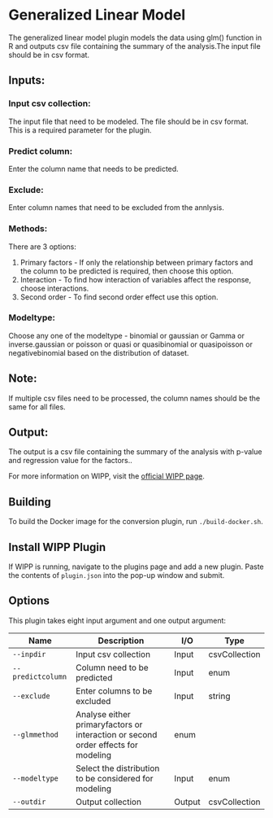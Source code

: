 ﻿# Generalized Linear Model

The generalized linear model plugin models the data using glm() function in R and outputs csv file containing the summary of the analysis.The input file should be in csv format.

## Inputs:
### Input csv collection:
The input file that need to be modeled. The file should be in csv format. This is a required parameter for the plugin.

### Predict column:
Enter the column name that needs to be predicted.

### Exclude:
Enter column names that need to be excluded from the annlysis.

### Methods:
There are 3 options:
1. Primary factors - If only the relationship between primary factors and the column to be predicted is required, then choose this option.
2. Interaction - To find how interaction of variables affect the response, choose interactions.
3. Second order - To find second order effect use this option.

### Modeltype:
Choose any one of the modeltype - binomial or gaussian or Gamma or inverse.gaussian or poisson or quasi or quasibinomial or quasipoisson or negativebinomial based on the distribution of dataset.
      
## Note:
If multiple csv files need to be processed, the column names should be the same for all files.

## Output:
The output is a csv file containing the summary of the analysis with p-value and regression value for the factors..

For more information on WIPP, visit the [official WIPP page](https://isg.nist.gov/deepzoomweb/software/wipp).

## Building

To build the Docker image for the conversion plugin, run
`./build-docker.sh`.

## Install WIPP Plugin

If WIPP is running, navigate to the plugins page and add a new plugin. Paste the contents of `plugin.json` into the pop-up window and submit.

## Options

This plugin takes eight input argument and one output argument:

| Name                   | Description             | I/O    | Type   |
|------------------------|-------------------------|--------|--------|
| `--inpdir` | Input csv collection| Input | csvCollection |
| `--predictcolumn` | Column need to be predicted | Input | enum|
| `--exclude` | Enter columns to be excluded| Input | string |
| `--glmmethod` | Analyse either primaryfactors or interaction or second order effects for modeling | enum |
| `--modeltype` | Select the distribution to be considered for modeling| Input | enum |
| `--outdir` | Output collection | Output | csvCollection |


